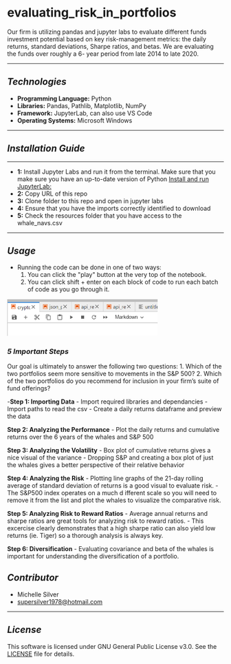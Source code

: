 # evaluating_risk_in_portfolios
Our firm is utilizing pandas and jupyter labs to evaluate different funds investment potential based on key risk-management metrics: the daily returns, standard deviations, Sharpe ratios, and betas. We are evaluating the funds over roughly a 6- year period from late 2014 to late 2020.

---

## *Technologies*

- **Programming Language:** Python
- **Libraries:** Pandas, Pathlib, Matplotlib, NumPy
- **Framework:** JupyterLab, can also use VS Code
- **Operating Systems:** Microsoft Windows

---

## *Installation Guide*

****
- **1:** Install Jupyter Labs and run it from the terminal. Make sure that you make sure you have an up-to-date version of Python
 [Install and run JupyterLab:](https://jupyter.org/install)
- **2:** Copy URL of this repo
- **3:** Clone folder to this repo and open in jupyter labs
- **4:** Ensure that you have the imports correctly identified to download
- **5:** Check the resources folder that you have access to the whale_navs.csv
---

## *Usage*

- Running the code can be done in one of two ways:
    1. You can click the "play" button at the very top of the notebook.
    2. You can click shift + enter on each block of code to run each batch of code as you go through it. 
<img width="350" alt="run preview" src=https://github.com/supersilver1978/bitcoin_arbitrage/blob/main/Resources/run.png>

  ### *5 Important Steps*
  Our goal is ultimately to answer the following two questions:
    1. Which of the two portfolios seem more sensitive to movements in the S&P 500?
    2. Which of the two portfolios do you recommend for inclusion in your firm’s suite of fund offerings?
  
  -**Step 1: Importing Data** 
      - Import required libraries and dependancies
      - Import paths to read the csv
      - Create a daily returns dataframe and preview the data
      
  **Step 2: Analyzing the Performance** 
      - Plot the daily returns and cumulative returns over the 6 years of the whales and S&P 500

  **Step 3: Analyzing the Volatility** 
      - Box plot of cumulative returns gives a nice visual of the variance
      - Dropping S&P and creating a box plot of just the whales gives a better perspective of their relative behavior      

  **Step 4: Analyzing the Risk** 
      - Plotting line graphs of the 21-day rolling average of standard deviation of returns is a good visual to evaluate risk.
      - The S&P500 index operates on a much d
      ifferent scale so you will need to remove it from the list and plot the whales to visualize the comparative risk.
    
  **Step 5: Analyzing Risk to Reward Ratios** 
      - Average annual returns and sharpe ratios are great tools for analyzing risk to reward ratios. 
      - This excercise clearly demonstrates that a high sharpe ratio can also yield low returns (ie. Tiger) so a thorough analysis is always key.
      
**Step 6: Diversification** 
      - Evaluating covariance and beta of the whales is important for understanding the diversification of a portfolio.
    
    
## *Contributor*

- Michelle Silver
- supersilver1978@hotmail.com

---

## *License*

This software is licensed under GNU General Public License v3.0. See the [LICENSE](https://github.com/djohnst914/Loan_Qualifier_New_Feature/blob/main/LICENSE) file for details. 
